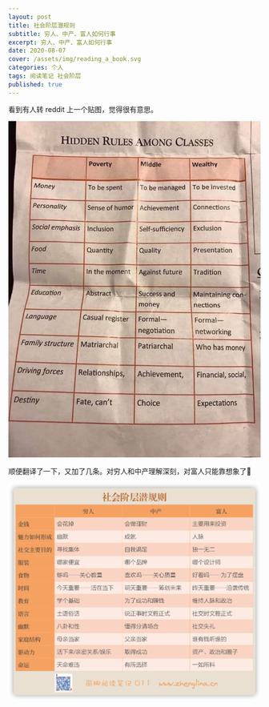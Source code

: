 ```yaml
---
layout: post
title: 社会阶层潜规则
subtitle: 穷人、中产、富人如何行事
excerpt: 穷人、中产、富人如何行事
date: 2020-08-07
cover: /assets/img/reading_a_book.svg
categories: 个人
tags: 阅读笔记 社会阶层
published: true
---
```


看到有人转 reddit 上一个贴图，觉得很有意思。

![](/assets/post_img/classes.jpg)

顺便翻译了一下，又加了几条。对穷人和中产理解深刻，对富人只能靠想象了🤭

![](/assets/post_img/011.png)
